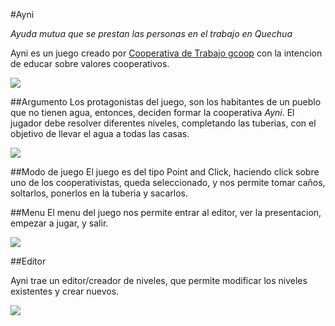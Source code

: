 #Ayni

*Ayuda mutua que se prestan las personas en el trabajo en Quechua*

Ayni es un juego creado por [Cooperativa de Trabajo gcoop](http://www.gcoop.coop)
con la intencion de educar sobre valores cooperativos.

![](https://raw.github.com/gcoop-libre/ayni/master/doc/imagenes/captura_intro.png)


##Argumento
Los protagonistas del juego, son los habitantes de un pueblo que no tienen agua, entonces, deciden formar la cooperativa *Ayni*.
El jugador debe resolver diferentes niveles, completando las tuberias, con el objetivo de llevar el agua a todas las casas.

![](https://raw.github.com/gcoop-libre/ayni/master/doc/imagenes/captura_nivel.png)

##Modo de juego
El juego es del tipo Point and Click, haciendo click sobre uno de los cooperativistas, 
queda seleccionado, y nos permite tomar caños, soltarlos, ponerlos en la tuberia y sacarlos.

##Menu
El menu del juego nos permite entrar al editor, ver la presentacion, empezar a jugar, y salir.

![](https://raw.github.com/gcoop-libre/ayni/master/doc/imagenes/captura_menu.png)

##Editor

Ayni trae un editor/creador de niveles, que permite modificar los niveles existentes y crear nuevos.

![](https://raw.github.com/gcoop-libre/ayni/master/doc/imagenes/captura_editor.png)


